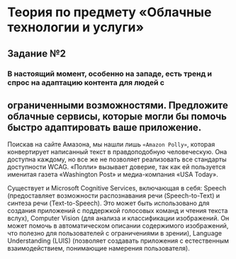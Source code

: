 # Теория по предмету «Облачные технологии и услуги»
## Задание №2 
### В настоящий момент, особенно на западе, есть тренд и спрос на адаптацию контента для людей с
ограниченными возможностями. Предложите облачные сервисы, которые могли бы помочь быстро
адаптировать ваше приложениe.
---  
Поискав на сайте Амазона, мы нашли лишь `«Amazon Polly»`, которая конвертирует
написанный текст в правдоподобную человеческую. Она доступна каждому, но все же не позволяет
реализовать все стандарты доступности WCAG. «Полли» вызывает доверие, так как ей пользуется
именитая газета «Washington Post» и медиа-компания «USA Today».  

Существует и Microsoft Cognitive Services, включающая в себя: Speech (предоставляет возможности
распознавания речи (Speech-to-Text) и синтеза речи (Text-to-Speech). Это может быть использовано
для создания приложений с поддержкой голосовых команд и чтения текста вслух), Computer Vision 
(для анализа и классификации изображений. Он может помочь в автоматическом описании
содержимого изображений, что полезно для пользователей с ограничениями в зрении), Language 
Understanding (LUIS) (позволяет создавать приложения с естественным взаимодействием, 
понимающие намерения пользователя).
